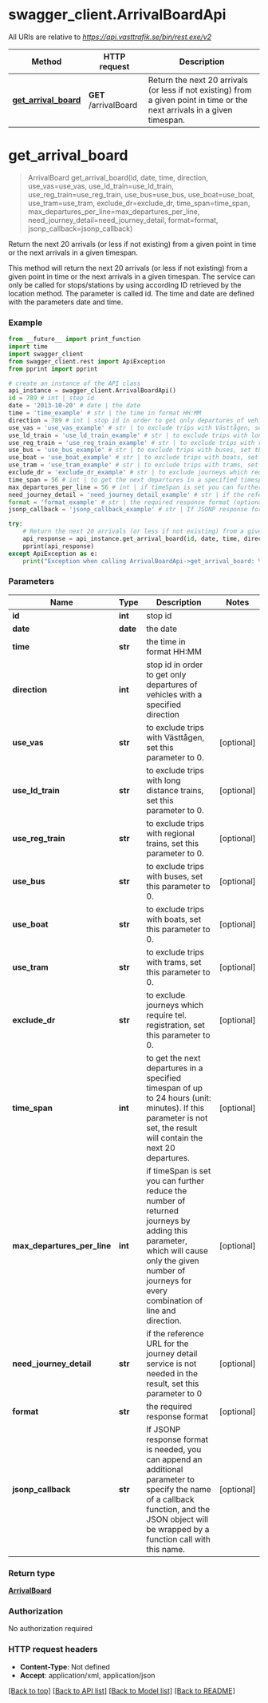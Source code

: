 # swagger_client.ArrivalBoardApi

All URIs are relative to *https://api.vasttrafik.se/bin/rest.exe/v2*

Method | HTTP request | Description
------------- | ------------- | -------------
[**get_arrival_board**](ArrivalBoardApi.md#get_arrival_board) | **GET** /arrivalBoard | Return the next 20 arrivals (or less if not existing) from a given point in time or the next arrivals in a given timespan.


# **get_arrival_board**
> ArrivalBoard get_arrival_board(id, date, time, direction, use_vas=use_vas, use_ld_train=use_ld_train, use_reg_train=use_reg_train, use_bus=use_bus, use_boat=use_boat, use_tram=use_tram, exclude_dr=exclude_dr, time_span=time_span, max_departures_per_line=max_departures_per_line, need_journey_detail=need_journey_detail, format=format, jsonp_callback=jsonp_callback)

Return the next 20 arrivals (or less if not existing) from a given point in time or the next arrivals in a given timespan.

This method will return the next 20 arrivals (or less if not existing) from a given point in time or the next arrivals in a given timespan. The service can only be called for stops/stations by using according ID retrieved by the location method. The parameter is called id. The time and date are defined with the parameters date and time.

### Example 
```python
from __future__ import print_function
import time
import swagger_client
from swagger_client.rest import ApiException
from pprint import pprint

# create an instance of the API class
api_instance = swagger_client.ArrivalBoardApi()
id = 789 # int | stop id
date = '2013-10-20' # date | the date
time = 'time_example' # str | the time in format HH:MM
direction = 789 # int | stop id in order to get only departures of vehicles with a specified direction
use_vas = 'use_vas_example' # str | to exclude trips with Västtågen, set this parameter to 0. (optional)
use_ld_train = 'use_ld_train_example' # str | to exclude trips with long distance trains, set this parameter to 0. (optional)
use_reg_train = 'use_reg_train_example' # str | to exclude trips with regional trains, set this parameter to 0. (optional)
use_bus = 'use_bus_example' # str | to exclude trips with buses, set this parameter to 0. (optional)
use_boat = 'use_boat_example' # str | to exclude trips with boats, set this parameter to 0. (optional)
use_tram = 'use_tram_example' # str | to exclude trips with trams, set this parameter to 0. (optional)
exclude_dr = 'exclude_dr_example' # str | to exclude journeys which require tel. registration, set this parameter to 0. (optional)
time_span = 56 # int | to get the next departures in a specified timespan of up to 24 hours (unit: minutes). If this parameter is not set, the result will contain the next 20 departures. (optional)
max_departures_per_line = 56 # int | if timeSpan is set you can further reduce the number of returned journeys by adding this parameter, which will cause only the given number of journeys for every combination of line and direction. (optional)
need_journey_detail = 'need_journey_detail_example' # str | if the reference URL for the journey detail service is not needed in the result, set this parameter to 0 (optional)
format = 'format_example' # str | the required response format (optional)
jsonp_callback = 'jsonp_callback_example' # str | If JSONP response format is needed, you can append an additional parameter to specify the name of a callback function, and the JSON object will be wrapped by a function call with this name. (optional)

try: 
    # Return the next 20 arrivals (or less if not existing) from a given point in time or the next arrivals in a given timespan.
    api_response = api_instance.get_arrival_board(id, date, time, direction, use_vas=use_vas, use_ld_train=use_ld_train, use_reg_train=use_reg_train, use_bus=use_bus, use_boat=use_boat, use_tram=use_tram, exclude_dr=exclude_dr, time_span=time_span, max_departures_per_line=max_departures_per_line, need_journey_detail=need_journey_detail, format=format, jsonp_callback=jsonp_callback)
    pprint(api_response)
except ApiException as e:
    print("Exception when calling ArrivalBoardApi->get_arrival_board: %s\n" % e)
```

### Parameters

Name | Type | Description  | Notes
------------- | ------------- | ------------- | -------------
 **id** | **int**| stop id | 
 **date** | **date**| the date | 
 **time** | **str**| the time in format HH:MM | 
 **direction** | **int**| stop id in order to get only departures of vehicles with a specified direction | 
 **use_vas** | **str**| to exclude trips with Västtågen, set this parameter to 0. | [optional] 
 **use_ld_train** | **str**| to exclude trips with long distance trains, set this parameter to 0. | [optional] 
 **use_reg_train** | **str**| to exclude trips with regional trains, set this parameter to 0. | [optional] 
 **use_bus** | **str**| to exclude trips with buses, set this parameter to 0. | [optional] 
 **use_boat** | **str**| to exclude trips with boats, set this parameter to 0. | [optional] 
 **use_tram** | **str**| to exclude trips with trams, set this parameter to 0. | [optional] 
 **exclude_dr** | **str**| to exclude journeys which require tel. registration, set this parameter to 0. | [optional] 
 **time_span** | **int**| to get the next departures in a specified timespan of up to 24 hours (unit: minutes). If this parameter is not set, the result will contain the next 20 departures. | [optional] 
 **max_departures_per_line** | **int**| if timeSpan is set you can further reduce the number of returned journeys by adding this parameter, which will cause only the given number of journeys for every combination of line and direction. | [optional] 
 **need_journey_detail** | **str**| if the reference URL for the journey detail service is not needed in the result, set this parameter to 0 | [optional] 
 **format** | **str**| the required response format | [optional] 
 **jsonp_callback** | **str**| If JSONP response format is needed, you can append an additional parameter to specify the name of a callback function, and the JSON object will be wrapped by a function call with this name. | [optional] 

### Return type

[**ArrivalBoard**](ArrivalBoard.md)

### Authorization

No authorization required

### HTTP request headers

 - **Content-Type**: Not defined
 - **Accept**: application/xml, application/json

[[Back to top]](#) [[Back to API list]](../README.md#documentation-for-api-endpoints) [[Back to Model list]](../README.md#documentation-for-models) [[Back to README]](../README.md)

